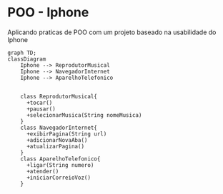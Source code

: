 # POO - Iphone

Aplicando praticas de POO com um projeto baseado na usabilidade do Iphone
```mermaid
graph TD;
classDiagram
    Iphone --> ReprodutorMusical
    Iphone --> NavegadorInternet
    Iphone --> AparelhoTelefonico


    class ReprodutorMusical{
      +tocar()
      +pausar()
      +selecionarMusica(String nomeMusica)
    }
    class NavegadorInternet{
      +exibirPagina(String url)
      +adicionarNovaAba()
      +atualizarPagina()
    }
    class AparelhoTelefonico{
      +ligar(String numero)
      +atender()
      +iniciarCorreioVoz()
    }
```
